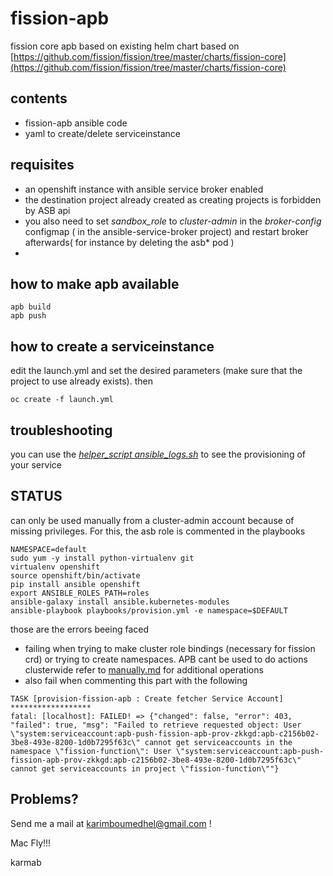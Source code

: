 # fission-apb

fission core apb based on existing helm chart 
based on [https://github.com/fission/fission/tree/master/charts/fission-core](https://github.com/fission/fission/tree/master/charts/fission-core)

## contents

- fission-apb ansible code
- yaml to create/delete serviceinstance

## requisites

- an openshift instance with ansible service broker enabled
- the destination project already created as creating projects is forbidden by ASB api
- you also need to set *sandbox_role* to *cluster-admin* in the *broker-config* configmap ( in the ansible-service-broker project) and restart broker afterwards( for instance by deleting the asb* pod )
-
## how to make apb available

```
apb build
apb push
```

## how to create a serviceinstance

edit the launch.yml and set the desired parameters (make sure that the project to use already exists). then

```
oc create -f launch.yml
```

## troubleshooting

you can use the [*helper\_script ansible_logs.sh*](helper_scripts/ansible_logs.sh) to see the provisioning of your service


## STATUS

can only be used manually from a cluster-admin account because of missing privileges. For this, the asb role is commented in the playbooks

```
NAMESPACE=default
sudo yum -y install python-virtualenv git
virtualenv openshift
source openshift/bin/activate
pip install ansible openshift
export ANSIBLE_ROLES_PATH=roles
ansible-galaxy install ansible.kubernetes-modules
ansible-playbook playbooks/provision.yml -e namespace=$DEFAULT
```

those are the errors beeing faced 

- failing when trying to make cluster role bindings (necessary for fission crd) or trying to create namespaces. APB cant be used to do actions clusterwide
refer to [manually.md](manually.md) for additional operations
- also fail when commenting this part with the following
```
TASK [provision-fission-apb : Create fetcher Service Account] ******************
fatal: [localhost]: FAILED! => {"changed": false, "error": 403, "failed": true, "msg": "Failed to retrieve requested object: User \"system:serviceaccount:apb-push-fission-apb-prov-zkkgd:apb-c2156b02-3be8-493e-8200-1d0b7295f63c\" cannot get serviceaccounts in the namespace \"fission-function\": User \"system:serviceaccount:apb-push-fission-apb-prov-zkkgd:apb-c2156b02-3be8-493e-8200-1d0b7295f63c\" cannot get serviceaccounts in project \"fission-function\""}
```

## Problems?

Send me a mail at [karimboumedhel@gmail.com](mailto:karimboumedhel@gmail.com) !

Mac Fly!!!

karmab
